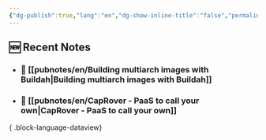 ```yaml
---
{"dg-publish":true,"lang":"en","dg-show-inline-title":"false","permalink":"/pubnotes/en/home/","dgShowInlineTitle":"false","dgPassFrontmatter":true}
---
```



## 🆕 Recent Notes

- ### 🔗 [[pubnotes/en/Building multiarch images with Buildah\|Building multiarch images with Buildah]]
- ### 🔗 [[pubnotes/en/CapRover - PaaS to call your own\|CapRover - PaaS to call your own]]

{ .block-language-dataview}
